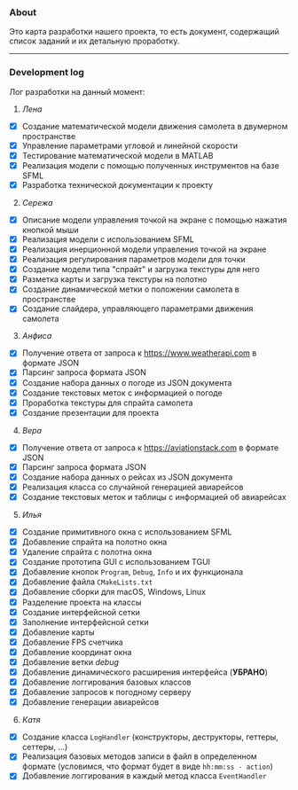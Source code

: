 ### About

Это карта разработки нашего проекта, то есть документ, содержащий список заданий и их детальную проработку.

<hr></hr>

### Development log

Лог разработки на данный момент:
1. _Лена_

- [x] Создание математической модели движения самолета в двумерном пространстве
- [x] Управление параметрами угловой и линейной скорости
- [x] Тестирование математической модели в MATLAB
- [x] Реализация модели с помощью полученных инструментов на базе SFML
- [x] Разработка технической документации к проекту

2. _Сережа_

- [x] Описание модели управления точкой на экране с помощью нажатия кнопкой мыши 
- [x] Реализация модели с использованием SFML
- [x] Реализация инерционной модели управления точкой на экране
- [x] Реализация регулирования параметров модели для точки
- [x] Создание модели типа "спрайт" и загрузка текстуры для него
- [x] Разметка карты и загрузка текстуры на полотно
- [x] Создание динамической метки о положении самолета в пространстве 
- [x] Создание слайдера, управляющего параметрами движения самолета

3. _Анфиса_
   
- [x] Получение ответа от запроса к https://www.weatherapi.com в формате JSON
- [x] Парсинг запроса формата JSON
- [x] Создание набора данных о погоде из JSON документа
- [x] Создание текстовых меток с информацией о погоде
- [x] Проработка текстуры для спрайта самолета
- [x] Создание презентации для проекта
  
4. _Вера_

- [x] Получение ответа от запроса к https://aviationstack.com в формате JSON
- [x] Парсинг запроса формата JSON
- [x] Создание набора данных о рейсах из JSON документа
- [x] Реализация класса со случайной генерацией авиарейсов
- [x] Создание текстовых меток и таблицы с информацией об авиарейсах
  
5. _Илья_

- [x] Создание примитивного окна с использованием SFML
- [x] Добавление спрайта на полотно окна
- [x] Удаление спрайта с полотна окна 
- [x] Создание прототипа GUI с использованием TGUI
- [x] Добавление кнопок `Program`, `Debug`, `Info` и их функционала
- [x] Добавление файла `CMakeLists.txt`
- [x] Добавление сборки для macOS, Windows, Linux
- [x] Разделение проекта на классы
- [x] Создание интерфейсной сетки
- [x] Заполнение интерфейсной сетки
- [x] Добавление карты 
- [x] Добавление FPS счетчика  
- [x] Добавление координат окна
- [x] Добавление ветки *debug* 
- [x] Добавление динамического расширения интерфейса (**УБРАНО**)
- [x] Добавление логгирования базовых классов
- [x] Добавление запросов к погодному серверу
- [x] Добавление генерации авиарейсов 
   
6. _Катя_

- [x] Создание класса `LogHandler` (конструкторы, деструкторы, геттеры, сеттеры, ...)
- [x] Реализация базовых методов записи в файл в определенном формате (условимся, что формат будет в виде `hh:mm:ss - action`)
- [x] Добавление логгирования в каждый метод класса `EventHandler` 

